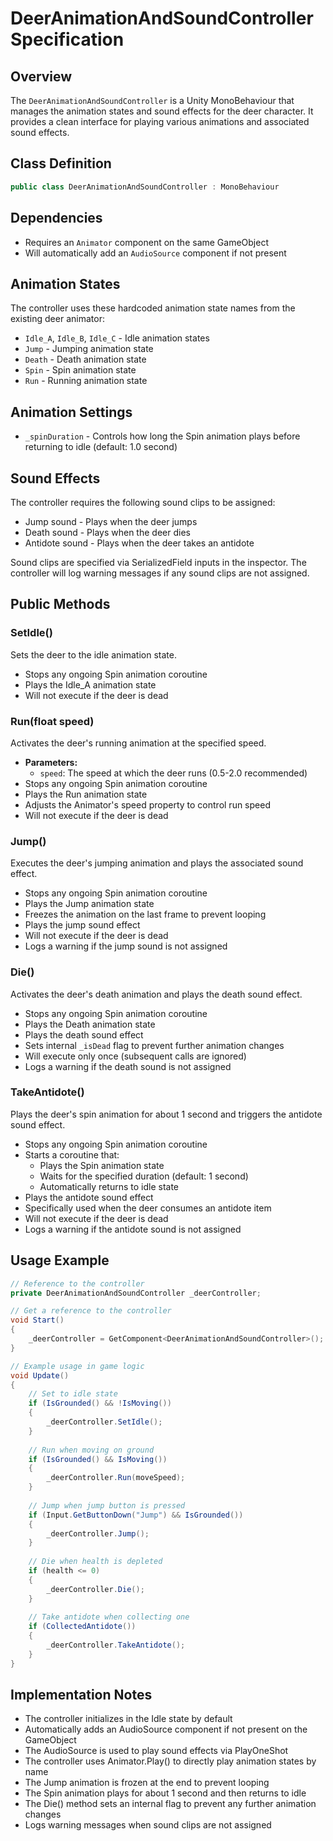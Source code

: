 # DeerAnimationAndSoundController Specification

## Overview
The `DeerAnimationAndSoundController` is a Unity MonoBehaviour that manages the animation states and sound effects for the deer character. It provides a clean interface for playing various animations and associated sound effects.

## Class Definition
```csharp
public class DeerAnimationAndSoundController : MonoBehaviour
```

## Dependencies
- Requires an `Animator` component on the same GameObject
- Will automatically add an `AudioSource` component if not present

## Animation States
The controller uses these hardcoded animation state names from the existing deer animator:
- `Idle_A`, `Idle_B`, `Idle_C` - Idle animation states
- `Jump` - Jumping animation state
- `Death` - Death animation state
- `Spin` - Spin animation state
- `Run` - Running animation state

## Animation Settings
- `_spinDuration` - Controls how long the Spin animation plays before returning to idle (default: 1.0 second)

## Sound Effects
The controller requires the following sound clips to be assigned:
- Jump sound - Plays when the deer jumps
- Death sound - Plays when the deer dies
- Antidote sound - Plays when the deer takes an antidote

Sound clips are specified via SerializedField inputs in the inspector. The controller will log warning messages if any sound clips are not assigned.

## Public Methods

### SetIdle()
Sets the deer to the idle animation state.
- Stops any ongoing Spin animation coroutine
- Plays the Idle_A animation state
- Will not execute if the deer is dead

### Run(float speed)
Activates the deer's running animation at the specified speed.
- **Parameters:**
  - `speed`: The speed at which the deer runs (0.5-2.0 recommended)
- Stops any ongoing Spin animation coroutine
- Plays the Run animation state
- Adjusts the Animator's speed property to control run speed
- Will not execute if the deer is dead

### Jump()
Executes the deer's jumping animation and plays the associated sound effect.
- Stops any ongoing Spin animation coroutine
- Plays the Jump animation state
- Freezes the animation on the last frame to prevent looping
- Plays the jump sound effect
- Will not execute if the deer is dead
- Logs a warning if the jump sound is not assigned

### Die()
Activates the deer's death animation and plays the death sound effect.
- Stops any ongoing Spin animation coroutine
- Plays the Death animation state
- Plays the death sound effect
- Sets internal `_isDead` flag to prevent further animation changes
- Will execute only once (subsequent calls are ignored)
- Logs a warning if the death sound is not assigned

### TakeAntidote()
Plays the deer's spin animation for about 1 second and triggers the antidote sound effect.
- Stops any ongoing Spin animation coroutine
- Starts a coroutine that:
  - Plays the Spin animation state
  - Waits for the specified duration (default: 1 second)
  - Automatically returns to idle state
- Plays the antidote sound effect
- Specifically used when the deer consumes an antidote item
- Will not execute if the deer is dead
- Logs a warning if the antidote sound is not assigned

## Usage Example
```csharp
// Reference to the controller
private DeerAnimationAndSoundController _deerController;

// Get a reference to the controller
void Start()
{
    _deerController = GetComponent<DeerAnimationAndSoundController>();
}

// Example usage in game logic
void Update()
{
    // Set to idle state
    if (IsGrounded() && !IsMoving())
    {
        _deerController.SetIdle();
    }
    
    // Run when moving on ground
    if (IsGrounded() && IsMoving())
    {
        _deerController.Run(moveSpeed);
    }
    
    // Jump when jump button is pressed
    if (Input.GetButtonDown("Jump") && IsGrounded())
    {
        _deerController.Jump();
    }
    
    // Die when health is depleted
    if (health <= 0)
    {
        _deerController.Die();
    }
    
    // Take antidote when collecting one
    if (CollectedAntidote())
    {
        _deerController.TakeAntidote();
    }
}
```

## Implementation Notes
- The controller initializes in the Idle state by default
- Automatically adds an AudioSource component if not present on the GameObject
- The AudioSource is used to play sound effects via PlayOneShot
- The controller uses Animator.Play() to directly play animation states by name
- The Jump animation is frozen at the end to prevent looping
- The Spin animation plays for about 1 second and then returns to idle
- The Die() method sets an internal flag to prevent any further animation changes
- Logs warning messages when sound clips are not assigned 